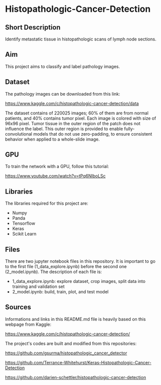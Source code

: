 # Histopathologic-Cancer-Detection

## Short Description

Identify metastatic tissue in histopathologic scans of lymph node sections.

## Aim

This project aims to classify and label pathology images. 

## Dataset

The pathology images can be downloaded from this link: 

https://www.kaggle.com/c/histopathologic-cancer-detection/data

The dataset contains of 220025 images; 60% of them are from normal patients, and 40% contains tumor pixel. Each image is colored with size of 96x96 pixel. Tumor tissue in the outer region of the patch does not influence the label. This outer region is provided to enable fully-convolutional models that do not use zero-padding, to ensure consistent behavior when applied to a whole-slide image.

## GPU

To train the network with a GPU, follow this tutorial:

https://www.youtube.com/watch?v=tPq6NIboLSc

## Libraries

The libraries required for this project are:

* Numpy
* Panda
* Tensorflow
* Keras
* Scikit Learn

## Files

There are two jupyter notebook files in this repository. It is important to go to the first file (1_data_explore.ipynb) before the second one (2_model.ipynb). The description of each file is:

* 1_data_explore.ipynb: explore dataset, crop images, split data into training and validation set
* 2_model.ipynb: build, train, plot, and test model


## Sources

Informations and links in this README.md file is heavily based on this webpage from Kaggle:

https://www.kaggle.com/c/histopathologic-cancer-detection/

The project's codes are built and modified from this repositories: 

https://github.com/gsurma/histopathologic_cancer_detector

https://github.com/Terrance-Whitehurst/Keras-Histopathologic-Cancer-Detection

https://github.com/darien-schettler/histopathologic-cancer-detection
